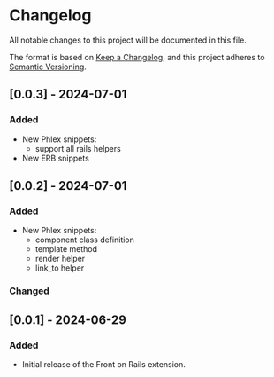 # Changelog

All notable changes to this project will be documented in this file.

The format is based on [Keep a Changelog](https://keepachangelog.com/en/1.0.0/), and this project adheres to [Semantic Versioning](https://semver.org/spec/v2.0.0.html).

<!-- ## [Unreleased]
### Added
- New `render_component` snippet for `.erb` files. -->

## [0.0.3] - 2024-07-01
### Added
- New Phlex snippets:
  - support all rails helpers
- New ERB snippets

## [0.0.2] - 2024-07-01
### Added
- New Phlex snippets:
  - component class definition
  - template method
  - render helper
  - link_to helper

### Changed
<!-- - Improved documentation in `README.md`. -->

## [0.0.1] - 2024-06-29
### Added
- Initial release of the Front on Rails extension.
